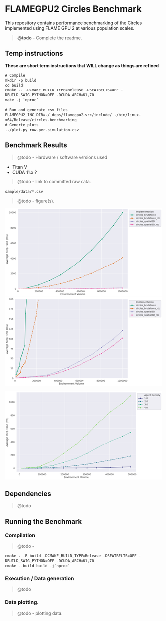 # FLAMEGPU2 Circles Benchmark


This repository contains performance benchmarking of the Circles implemented using FLAME GPU 2 at various population scales.



> **@todo** - Complete the readme.

## Temp instructions

**These are short term instructions that WILL change as things are refined**

```
# Compile
mkdir -p build
cd build
cmake .. -DCMAKE_BUILD_TYPE=Release -DSEATBELTS=OFF -DBUILD_SWIG_PYTHON=OFF -DCUDA_ARCH=61,70
make -j `nproc`

# Run and generate csv files
FLAMEGPU2_INC_DIR=./_deps/flamegpu2-src/include/ ./bin/linux-x64/Release/circles-benchmarking 
# Generte plots
../plot.py row-per-simulation.csv 
```

## Benchmark Results 

> @todo - Hardware / software versions used
+ Titan V
+ CUDA 11.x ?

> @todo - link to committed raw data. 

`sample/data/*.csv`

> @todo - figure(s).

![Fixed Density Benchmark](sample/figures/fixed-density--volume--step-ms--model--all.png)
![Fixed Density Benchmark Zoomed](sample/figures/fixed-density--volume--step-ms--model--zoomed.png)
<!-- ![variable-density density](sample/figures/variable-density--densit--step-ms--volume--3drtc.png) -->
![variable-density volume](sample/figures/variable-density--volume--step-ms--density--3drtc.png)

## Dependencies 

> @todo

## Running the Benchmark

### Compilation

> @todo  - 

```
cmake . -B build -DCMAKE_BUILD_TYPE=Release -DSEATBELTS=OFF -DBUILD_SWIG_PYTHON=OFF -DCUDA_ARCH=61,70
cmake --build build -j`nproc` 
```


### Execution / Data generation

> @todo 

### Data plotting.

> @todo - plotting data.
